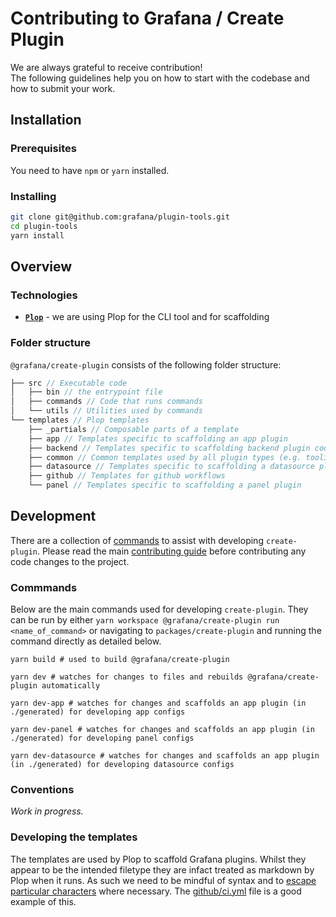 # Contributing to Grafana / Create Plugin

We are always grateful to receive contribution!<br />
The following guidelines help you on how to start with the codebase and how to submit your work.

## Installation

### Prerequisites

You need to have `npm` or `yarn` installed.

### Installing

```bash
git clone git@github.com:grafana/plugin-tools.git
cd plugin-tools
yarn install
```

## Overview

### Technologies

- [**`Plop`**](https://github.com/plopjs/plop) - we are using Plop for the CLI tool and for scaffolding

### Folder structure

`@grafana/create-plugin` consists of the following folder structure:

```js
├── src // Executable code
│   ├── bin // the entrypoint file
│   ├── commands // Code that runs commands
│   └── utils // Utilities used by commands
└── templates // Plop templates
    ├── _partials // Composable parts of a template
    ├── app // Templates specific to scaffolding an app plugin
    ├── backend // Templates specific to scaffolding backend plugin code
    ├── common // Common templates used by all plugin types (e.g. tooling config files)
    ├── datasource // Templates specific to scaffolding a datasource plugin
    ├── github // Templates for github workflows
    └── panel // Templates specific to scaffolding a panel plugin
```

## Development

There are a collection of [commands](#commmands) to assist with developing `create-plugin`. Please read the main [contributing guide](../../CONTRIBUTING.md) before contributing any code changes to the project.

### Commmands

Below are the main commands used for developing `create-plugin`. They can be run by either `yarn workspace @grafana/create-plugin run <name_of_command>` or navigating to `packages/create-plugin` and running the command directly as detailed below.

```shell
yarn build # used to build @grafana/create-plugin
```

```shell
yarn dev # watches for changes to files and rebuilds @grafana/create-plugin automatically
```

```shell
yarn dev-app # watches for changes and scaffolds an app plugin (in ./generated) for developing app configs
```

```shell
yarn dev-panel # watches for changes and scaffolds an app plugin (in ./generated) for developing panel configs
```

```shell
yarn dev-datasource # watches for changes and scaffolds an app plugin (in ./generated) for developing datasource configs
```

### Conventions

_Work in progress._

### Developing the templates

The templates are used by Plop to scaffold Grafana plugins. Whilst they appear to be the intended filetype they are infact treated as markdown by Plop when it runs. As such we need to be mindful of syntax and to [escape particular characters](https://handlebarsjs.com/guide/expressions.html#whitespace-control) where necessary. The [github/ci.yml](./templates/github/ci/.github/workflows/ci.yml) file is a good example of this.
